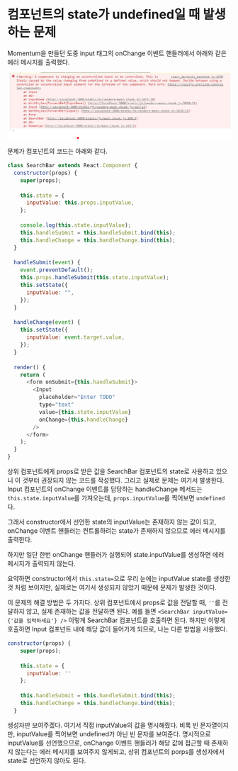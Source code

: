 # 컴포넌트의 state가 undefined일 때 발생하는 문제

Momentum을 만들던 도중 input 태그의 onChange 이벤트 핸들러에서 아래와 같은 에러 메시지를 출력했다.

<img src="../images/state_undefined.JPG" alt="에러메시지" />

문제가 컴포넌트의 코드는 아래와 같다.

```javascript
class SearchBar extends React.Component {
  constructor(props) {
    super(props);

    this.state = {
      inputValue: this.props.inputValue,
    };

    console.log(this.state.inputValue);
    this.handleSubmit = this.handleSubmit.bind(this);
    this.handleChange = this.handleChange.bind(this);
  }

  handleSubmit(event) {
    event.preventDefault();
    this.props.handleSubmit(this.state.inputValue);
    this.setState({
      inputValue: "",
    });
  }

  handleChange(event) {
    this.setState({
      inputValue: event.target.value,
    });
  }

  render() {
    return (
      <form onSubmit={this.handleSubmit}>
        <Input
          placeholder="Enter TODO"
          type="text"
          value={this.state.inputValue}
          onChange={this.handleChange}
        />
      </form>
    );
  }
}
```

상위 컴포넌트에게 props로 받은 값을 SearchBar 컴포넌트의 state로 사용하고 있으니 이 것부터 권장되지 않는 코드를 작성했다. 그리고 실제로 문제는 여기서 발생한다. Input 컴포넌트의 onChange 이벤트를 담당하는 handleChange 메서드는 `this.state.inputValue`를 가져오는데, `props.inputValue`를 찍어보면 `undefined`다.

그래서 constructor에서 선언한 state의 inputValue는 존재하지 않는 값이 되고, onChange 이벤트 핸들러는 컨트롤하려는 state가 존재하지 않으므로 에러 메시지를 출력한다.

하지만 일단 한번 onChange 핸들러가 실행되어 state.inputValue를 생성하면 에러 메시지가 출력되지 않는다.

요약하면 constructor에서 `this.state=`으로 우리 눈에는 inputValue state를 생성한 것 처럼 보이지만, 실제로는 여기서 생성되지 않았기 때문에 문제가 발생한 것이다.

이 문제의 해결 방법은 두 가지다. 상위 컴포넌트에서 props로 값을 전달할 때, `''`를 전달하지 않고, 실제 존재하는 값을 전달하면 된다. 예를 들면 `<SearchBar inputValue={'값을 입력하세요'} />` 이렇게 SearchBar 컴포넌트를 호출하면 된다. 하지만 이렇게 호출하면 Input 컴포넌트 내에 해당 값이 들어가게 되므로, 나는 다른 방법을 사용했다.

```javascript
constructor(props) {
    super(props);

    this.state = {
      inputValue: ''
    };

    this.handleSubmit = this.handleSubmit.bind(this);
    this.handleChange = this.handleChange.bind(this);
  }
```

생성자만 보여주겠다. 여기서 직접 inputValue의 값을 명시해줬다. 비록 빈 문자열이지만, inputValue를 찍어보면 undefined가 아닌 빈 문자를 보여준다. 명시적으로 inputValue를 선언했으므로, onChange 이벤트 핸들러가 해당 값에 접근할 때 존재하지 않는다는 에러 메시지를 보여주지 않게되고, 상위 컴포넌트의 porps를 생성자에서 state로 선언하지 않아도 된다.
